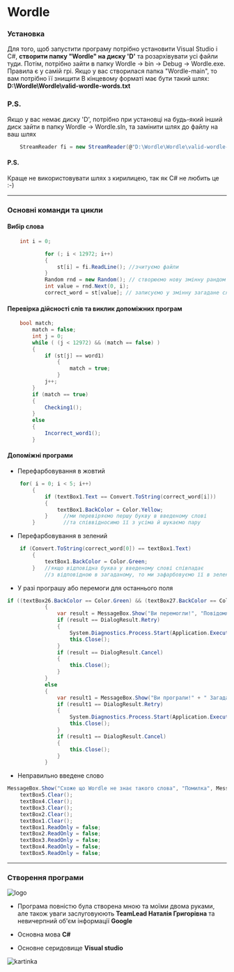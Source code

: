 # **Wordle**


### **Установка**
Для того, щоб запустити програму 
потрібно установити Visual Studio і C#, **створити папку "Wordle"
на диску 'D'** та розархівувати усі файли туди.
Потім, потрібно зайти в папку Wordle -> bin -> Debug -> Wordle.exe.
Правила є у самій грі.
Якщо у вас створилася папка "Wordle-main", то вам потрібно її знищити
В кінцевому форматі має бути такий шлях: **D:\Wordle\Wordle\valid-wordle-words.txt**

### P.S.
Якщо у вас немає диску 'D', потрібно при установці на будь-який інший диск зайти в папку Wordle -> Wordle.sln, та замінити шлях до файлу на ваш шлях
```c#
    StreamReader fi = new StreamReader(@"D:\Wordle\Wordle\valid-wordle-words.txt");
```
#### P.S.
Краще не використовувати шлях з кирилицею, так як C# не любить це :-)
____

### **Основні команди та цикли**

####  **Вибір слова**

```c#
    int i = 0;

            for (; i < 12972; i++)  
            {
                st[i] = fi.ReadLine(); //зчитуємо файли
            }
            Random rnd = new Random(); // створюємо нову змінну рандом
            int value = rnd.Next(0, i);
            correct_word = st[value]; // записуємо у змінну загадане слово 

```

#### **Перевірка дійсності слів та виклик допоміжних програм**


```c#
    bool match;
        match = false;
        int j = 0;
        while ( (j < 12972) && (match == false) ) 
        {
            if (st[j] == word1)
                {
                    match = true;
                }
            j++;
        }
        if (match == true)
        {
            Checking1();
        }
        else
        {
            Incorrect_word1();
        }
```

#### **Допоміжні програми**

+ Перефарбовування в жовтий
```c#
    for( i = 0; i < 5; i++)
        {
            if (textBox1.Text == Convert.ToString(correct_word[i]))
            {
                textBox1.BackColor = Color.Yellow;
            }     //ми перевіряємо першу букву в введеному слові
        }         //та співвідносимо її з усіма й шукаємо пару
```
+ Перефарбовування в зелений
```c#
    if (Convert.ToString(correct_word[0]) == textBox1.Text)
        {
            textBox1.BackColor = Color.Green;
        }   //якщо відповідна буква у введеному слові співпадає
            //з відповідною в загаданому, то ми зафарбовуємо її в зелений
```
+ У разі програшу або перемоги для останнього поля
```c#
if ((textBox26.BackColor == Color.Green) && (textBox27.BackColor == Color.Green) && (textBox28.BackColor == Color.Green) && (textBox29.BackColor == Color.Green) && (textBox30.BackColor == Color.Green))
            {
                var result = MessageBox.Show("Ви перемогли!", "Повідомлення", MessageBoxButtons.RetryCancel);
                if (result == DialogResult.Retry)
                {
                    System.Diagnostics.Process.Start(Application.ExecutablePath);
                    this.Close(); 
                }
                if (result == DialogResult.Cancel)
                {
                    this.Close();
                }
            }
            else
            {
                var result1 = MessageBox.Show("Ви програли!" + " Загадане слово було " + correct_word, "Повідомлення", MessageBoxButtons.RetryCancel);
                if (result1 == DialogResult.Retry)
                {
                    System.Diagnostics.Process.Start(Application.ExecutablePath);
                    this.Close();
                }
                if (result1 == DialogResult.Cancel)
                {
                    this.Close();
                }
            }
```
+ Неправильно введене слово
```c#
MessageBox.Show("Схоже що Wordle не знає такого слова", "Помилка", MessageBoxButtons.OK);
    textBox5.Clear();
    textBox4.Clear();
    textBox3.Clear();
    textBox2.Clear();
    textBox1.Clear();
    textBox1.ReadOnly = false;
    textBox2.ReadOnly = false;
    textBox3.ReadOnly = false;
    textBox4.ReadOnly = false;
    textBox5.ReadOnly = false;
```
___
### **Створення програми**
![logo](https://media.proglib.io/posts/2022/03/08/5f856cc9c6a79ead524a20aadc18fed7.jpg)
 + Програма повністю була створена мною та моїми двома руками, але також уваги заслуговуюють **TeamLead Наталія Григорівна** та невичерпний об'єм інформації **Google**

 + Основна мова **C#**

+ Основне серидовище **Visual studio**

![kartinka](https://encrypted-tbn0.gstatic.com/images?q=tbn:ANd9GcRc14m2UlGK_9-sdyr_RvMv_6Yaijrob3AOPW15QZBjJsg9jt5hHKRSC4qNWS_NC2AOOKY&usqp=CAU)


